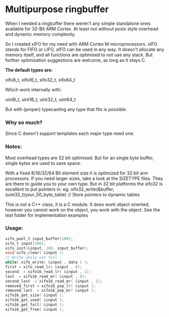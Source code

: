 # Multipurpose ringbuffer

When I needed a ringbuffer there weren't any simple standalone ones available for 32-Bit ARM Cortex.
At least not without posix style overhead and dynamic memory complexity.

So I created xIFO for my need with ARM Cortex M microprocessors.
xIFO stands for FIFO or LIFO, xIFO can be used in any way.
It doesn't allocate any memory itself, and all functions are optimised to not use any stack.
But further optimisation suggestions are welcome, as long as it stays C.

**The default types are:**

xifo8_t, xifo16_t, xifo32_t, xifo64_t

Which work internally with:

uint8_t, uint16_t, uint32_t, uint64_t

But with (proper) typecasting any type that fits is possible.

### Why so much?
Since C doesn't support templates each major type need one.

### Notes:
Most overhead types are 32 bit optimised. But for an single byte buffer, single bytes are used to save space.

With a fixed 8/16/32/64 Bit element size it is optimized for 32 bit arm processors. If you need larger sizes, take a look at the SIZETYPE files.
They are there to guide you to your own type. But in 32 bit platforms the xifo32 is excellent to put pointers in.
eg: xifo32_write(&buffer, (uint32_t)your_50_byte_table)	// Store pointers to dynamic tables

This is not a C++ class, it is a C module. It does work object oriented, however you cannot work on the object, you work with the object.
See the test folder for implementation examples

### Usage:
```c
xifo_pool_t input_buffer[100];
xifo_t input[100];
xifo_init(&input, 100, input_buffer);
void xifo_clear( &input );
// Write while not full
while( xifo_write( &input , data ) );
first = xifo_read_lr( &input , 0);
second  = xifo16_read_lr( &input , 1);
last  = xifo16_read_mr( &input , 0);
second_last  = xifo16_read_mr( &input , 1);
removed_first = xifo16_pop_lr( &input );
removed_last  = xifo16_pop_mr( &input );
xifo16_get_size( &input );
xifo16_get_used( &input );
xifo16_get_full( &input );
xifo16_get_free( &input );
```
